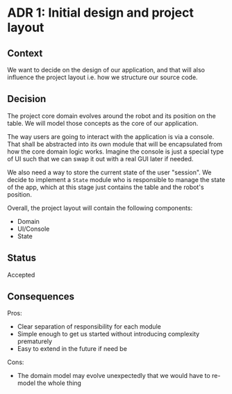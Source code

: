 # ADR 1: Initial design and project layout

## Context

We want to decide on the design of our application, and that will also influence
the project layout i.e. how we structure our source code.

## Decision

The project core domain evolves around the robot and its position on the table.
We will model those concepts as the core of our application.

The way users are going to interact with the application is via a console. That
shall be abstracted into its own module that will be encapsulated from how the
core domain logic works. Imagine the console is just a special type of UI such
that we can swap it out with a real GUI later if needed.

We also need a way to store the current state of the user "session". We decide
to implement a `State` module who is responsible to manage the state of the app,
which at this stage just contains the table and the robot's position.

Overall, the project layout will contain the following components:

* Domain
* UI/Console
* State

## Status

Accepted

## Consequences

Pros:

* Clear separation of responsibility for each module
* Simple enough to get us started without introducing complexity prematurely
* Easy to extend in the future if need be

Cons:

* The domain model may evolve unexpectedly that we would have to re-model the
  whole thing
